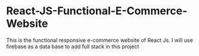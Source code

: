 # React-JS-Functional-E-Commerce-Website
This is the functional responsive e-commerce website of React Js. I will use firebase as a data base to add full stack in this project 
